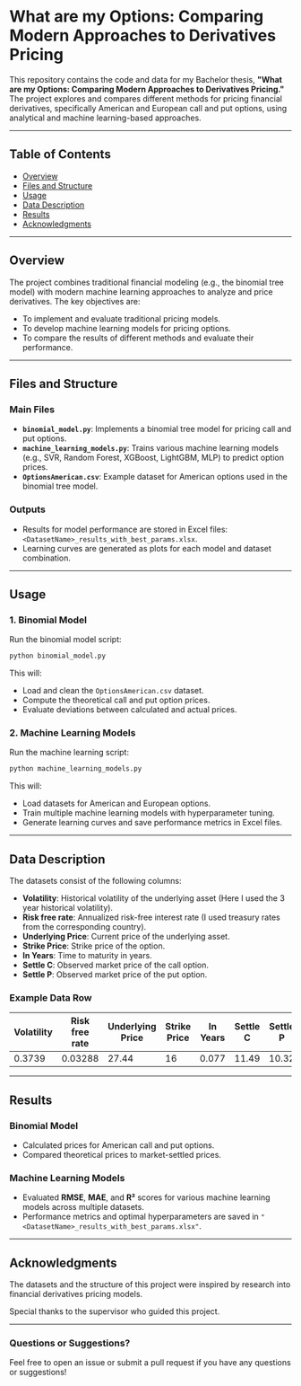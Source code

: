 # What are my Options: Comparing Modern Approaches to Derivatives Pricing

This repository contains the code and data for my Bachelor thesis, **"What are my Options: Comparing Modern Approaches to Derivatives Pricing."** The project explores and compares different methods for pricing financial derivatives, specifically American and European call and put options, using analytical and machine learning-based approaches.

---

## Table of Contents

- [Overview](#overview)
- [Files and Structure](#files-and-structure)
- [Usage](#usage)
- [Data Description](#data-description)
- [Results](#results)
- [Acknowledgments](#acknowledgments)

---

## Overview

The project combines traditional financial modeling (e.g., the binomial tree model) with modern machine learning approaches to analyze and price derivatives. The key objectives are:
- To implement and evaluate traditional pricing models.
- To develop machine learning models for pricing options.
- To compare the results of different methods and evaluate their performance.

---

## Files and Structure

### Main Files

- **`binomial_model.py`**: Implements a binomial tree model for pricing call and put options.
- **`machine_learning_models.py`**: Trains various machine learning models (e.g., SVR, Random Forest, XGBoost, LightGBM, MLP) to predict option prices.
- **`OptionsAmerican.csv`**: Example dataset for American options used in the binomial tree model.

### Outputs
- Results for model performance are stored in Excel files: `<DatasetName>_results_with_best_params.xlsx`.
- Learning curves are generated as plots for each model and dataset combination.

---

## Usage

### 1. Binomial Model
Run the binomial model script:

```bash
python binomial_model.py
```

This will:

- Load and clean the `OptionsAmerican.csv` dataset.
- Compute the theoretical call and put option prices.
- Evaluate deviations between calculated and actual prices.

### 2. Machine Learning Models
Run the machine learning script:

```bash
python machine_learning_models.py
```

This will:

- Load datasets for American and European options.
- Train multiple machine learning models with hyperparameter tuning.
- Generate learning curves and save performance metrics in Excel files.

---

## Data Description

The datasets consist of the following columns:

- **Volatility**: Historical volatility of the underlying asset (Here I used the 3 year historical volatility).
- **Risk free rate**: Annualized risk-free interest rate (I used treasury rates from the corresponding country).
- **Underlying Price**: Current price of the underlying asset.
- **Strike Price**: Strike price of the option.
- **In Years**: Time to maturity in years.
- **Settle C**: Observed market price of the call option.
- **Settle P**: Observed market price of the put option.

### Example Data Row

| Volatility | Risk free rate | Underlying Price | Strike Price | In Years | Settle C | Settle P |
|------------|----------------|-------------------|--------------|----------|----------|----------|
| 0.3739     | 0.03288        | 27.44            | 16           | 0.077    | 11.49    | 10.32    |

---

## Results

### Binomial Model
- Calculated prices for American call and put options.
- Compared theoretical prices to market-settled prices.

### Machine Learning Models
- Evaluated **RMSE**, **MAE**, and **R²** scores for various machine learning models across multiple datasets.
- Performance metrics and optimal hyperparameters are saved in `"<DatasetName>_results_with_best_params.xlsx"`.

---

## Acknowledgments

The datasets and the structure of this project were inspired by research into financial derivatives pricing models.

Special thanks to the supervisor who guided this project.

---

### Questions or Suggestions?
Feel free to open an issue or submit a pull request if you have any questions or suggestions!


